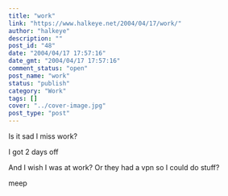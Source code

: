 ```yaml
---
title: "work"
link: "https://www.halkeye.net/2004/04/17/work/"
author: "halkeye"
description: ""
post_id: "48"
date: "2004/04/17 17:57:16"
date_gmt: "2004/04/17 17:57:16"
comment_status: "open"
post_name: "work"
status: "publish"
category: "Work"
tags: []
cover: "../cover-image.jpg"
post_type: "post"
---
```


Is it sad I miss work?  

I got 2 days off  

And I wish I was at work? Or they had a vpn so I could do stuff?

meep